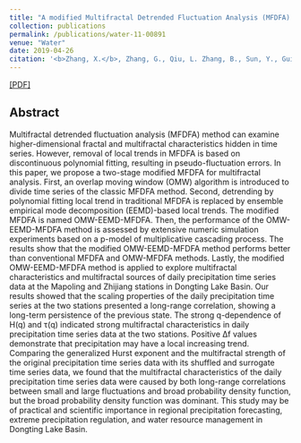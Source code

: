 ```yaml
---
title: "A modified Multifractal Detrended Fluctuation Analysis (MFDFA) Approach for Multifractal Analysis of Precipitation in Dongting Lake Basin, China"
collection: publications
permalink: /publications/water-11-00891
venue: "Water"
date: 2019-04-26
citation: '<b>Zhang, X.</b>, Zhang, G., Qiu, L. Zhang, B., Sun, Y., Gui, Z., Zhang, Q. <i>Water</i>. 2018, 10, 416.'
---
```

[[PDF]](<!--https://www.mdpi.com/2073-4441/10/4/416/pdf-->)

## Abstract
Multifractal detrended fluctuation analysis (MFDFA) method can examine higher-dimensional fractal and multifractal characteristics hidden in time series. However, removal of local trends in MFDFA is based on discontinuous polynomial fitting, resulting in pseudo-fluctuation errors. In this paper, we propose a two-stage modified MFDFA for multifractal analysis. First, an overlap moving window (OMW) algorithm is introduced to divide time series of the classic MFDFA method. Second, detrending by polynomial fitting local trend in traditional MFDFA is replaced by ensemble empirical mode decomposition (EEMD)-based local trends. The modified MFDFA is named OMW-EEMD-MFDFA. Then, the performance of the OMW-EEMD-MFDFA method is assessed by extensive numeric simulation experiments based on a p-model of multiplicative cascading process. The results show that the modified OMW-EEMD-MFDFA method performs better than conventional MFDFA and OMW-MFDFA methods. Lastly, the modified OMW-EEMD-MFDFA method is applied to explore multifractal characteristics and multifractal sources of daily precipitation time series data at the Mapoling and Zhijiang stations in Dongting Lake Basin. Our results showed that the scaling properties of the daily precipitation time series at the two stations presented a long-range correlation, showing a long-term persistence of the previous state. The strong q-dependence of H(q) and τ(q) indicated strong multifractal characteristics in daily precipitation time series data at the two stations. Positive Δf values demonstrate that precipitation may have a local increasing trend. Comparing the generalized Hurst exponent and the multifractal strength of the original precipitation time series data with its shuffled and surrogate time series data, we found that the multifractal characteristics of the daily precipitation time series data were caused by both long-range correlations between small and large fluctuations and broad probability density function, but the broad probability density function was dominant. This study may be of practical and scientific importance in regional precipitation forecasting, extreme precipitation regulation, and water resource management in Dongting Lake Basin.
